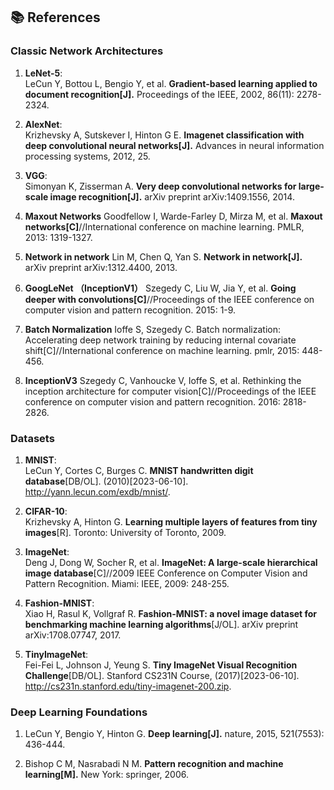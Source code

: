 ## 📚 References

### Classic Network Architectures

1. **LeNet-5**:  
   LeCun Y, Bottou L, Bengio Y, et al. **Gradient-based learning applied to document recognition[J].** Proceedings of the IEEE, 2002, 86(11): 2278-2324.

2. **AlexNet**:  
   Krizhevsky A, Sutskever I, Hinton G E. **Imagenet classification with deep convolutional neural networks[J].** Advances in neural information processing systems, 2012, 25.

3. **VGG**:  
   Simonyan K, Zisserman A. **Very deep convolutional networks for large-scale image recognition[J].** arXiv preprint arXiv:1409.1556, 2014.

4. **Maxout Networks**
   Goodfellow I, Warde-Farley D, Mirza M, et al. **Maxout networks[C]**//International conference on machine learning. PMLR, 2013: 1319-1327.

5. **Network in network**
   Lin M, Chen Q, Yan S. **Network in network[J].** arXiv preprint arXiv:1312.4400, 2013.

6. **GoogLeNet （InceptionV1）**
   Szegedy C, Liu W, Jia Y, et al. **Going deeper with convolutions[C]**//Proceedings of the IEEE conference on computer vision and pattern recognition. 2015: 1-9.

7. **Batch Normalization** 
   Ioffe S, Szegedy C. Batch normalization: Accelerating deep network training by reducing internal covariate shift[C]//International conference on machine learning. pmlr, 2015: 448-456.

8. **InceptionV3**
   Szegedy C, Vanhoucke V, Ioffe S, et al. Rethinking the inception architecture for computer vision[C]//Proceedings of the IEEE conference on computer vision and pattern recognition. 2016: 2818-2826.

### Datasets

1. **MNIST**:  
   LeCun Y, Cortes C, Burges C. **MNIST handwritten digit database**[DB/OL]. (2010)[2023-06-10]. http://yann.lecun.com/exdb/mnist/.

2. **CIFAR-10**:  
   Krizhevsky A, Hinton G. **Learning multiple layers of features from tiny images**[R]. Toronto: University of Toronto, 2009.

3. **ImageNet**:  
   Deng J, Dong W, Socher R, et al. **ImageNet: A large-scale hierarchical image database**[C]//2009 IEEE Conference on Computer Vision and Pattern Recognition. Miami: IEEE, 2009: 248-255.

4. **Fashion-MNIST**:  
   Xiao H, Rasul K, Vollgraf R. **Fashion-MNIST: a novel image dataset for benchmarking machine learning algorithms**[J/OL]. arXiv preprint arXiv:1708.07747, 2017.

5. **TinyImageNet**:  
   Fei-Fei L, Johnson J, Yeung S. **Tiny ImageNet Visual Recognition Challenge**[DB/OL]. Stanford CS231N Course, (2017)[2023-06-10]. http://cs231n.stanford.edu/tiny-imagenet-200.zip.

### Deep Learning Foundations

1. LeCun Y, Bengio Y, Hinton G. **Deep learning[J].** nature, 2015, 521(7553): 436-444.

2. Bishop C M, Nasrabadi N M. **Pattern recognition and machine learning[M].** New York: springer, 2006.

